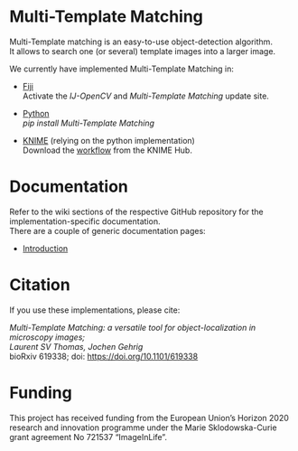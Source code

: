 # Multi-Template Matching
Multi-Template matching is an easy-to-use object-detection algorithm.  
It allows to search one (or several) template images into a larger image.

We currently have implemented Multi-Template Matching in:

- [Fiji](https://github.com/multi-template-matching/MultiTemplateMatching-Fiji)  
Activate the _IJ-OpenCV_ and _Multi-Template Matching_ update site.  

- [Python](https://github.com/multi-template-matching/MultiTemplateMatching-Python)  
_pip install Multi-Template Matching_

- [KNIME](https://github.com/multi-template-matching/MultiTemplateMatching-KNIME) (relying on the python implementation)  
Download the [workflow](https://hub.knime.com/l.thomas/spaces/Public/latest/Multi-Template%20Matching) from the KNIME Hub.

# Documentation
Refer to the wiki sections of the respective GitHub repository for the implementation-specific documentation.  
There are a couple of generic documentation pages:
- [Introduction](https://multi-template-matching.github.io/Multi-Template-Matching/doc/explanations)

# Citation
If you use these implementations, please cite:
  
_Multi-Template Matching: a versatile tool for object-localization in microscopy images;_  
_Laurent SV Thomas, Jochen Gehrig_  
bioRxiv 619338; doi: https://doi.org/10.1101/619338

# Funding
This project has received funding from the European Union’s Horizon 2020 research and innovation programme under the Marie Sklodowska-Curie grant agreement No 721537 “ImageInLife”.
